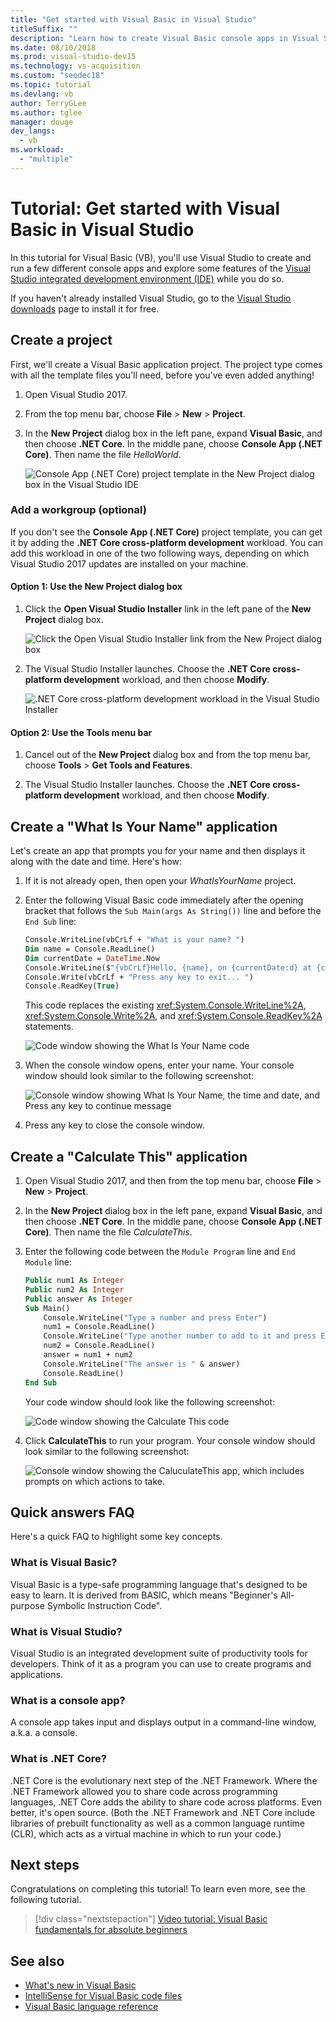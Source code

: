 ```yaml
---
title: "Get started with Visual Basic in Visual Studio"
titleSuffix: ""
description: "Learn how to create Visual Basic console apps in Visual Studio, step-by-step."
ms.date: 08/10/2018
ms.prod: visual-studio-dev15
ms.technology: vs-acquisition
ms.custom: "seodec18"
ms.topic: tutorial
ms.devlang: vb
author: TerryGLee
ms.author: tglee
manager: douge
dev_langs:
  - vb
ms.workload:
  - "multiple"
---
```

# Tutorial: Get started with Visual Basic in Visual Studio

In this tutorial for Visual Basic (VB), you'll use Visual Studio to create and run a few different console apps and explore some features of the [Visual Studio integrated development environment (IDE)](visual-studio-ide.md) while you do so.

If you haven't already installed Visual Studio, go to the [Visual Studio downloads](https://visualstudio.microsoft.com/downloads/?utm_medium=microsoft&utm_source=docs.microsoft.com&utm_campaign=button+cta&utm_content=download+vs2017) page to install it for free.

## Create a project

First, we'll create a Visual Basic application project. The project type comes with all the template files you'll need, before you've even added anything!

1. Open Visual Studio 2017.

2. From the top menu bar, choose **File** > **New** > **Project**.

3. In the **New Project** dialog box in the left pane, expand **Visual Basic**, and then choose **.NET Core**. In the middle pane, choose **Console App (.NET Core)**. Then name the file *HelloWorld*.

   ![Console App (.NET Core) project template in the New Project dialog box in the Visual Studio IDE](../ide/media/new-project-vb-dotnetcore-whatisyourname-console-app.png)

### Add a workgroup (optional)

If you don't see the **Console App (.NET Core)** project template, you can get it by adding the **.NET Core cross-platform development** workload. You can add this workload in one of the two following ways, depending on which Visual Studio 2017 updates are installed on your machine.

#### Option 1: Use the New Project dialog box

1. Click the **Open Visual Studio Installer** link in the left pane of the **New Project** dialog box.

   ![Click the Open Visual Studio Installer link from the New Project dialog box](../ide/media/vs-open-visual-studio-installer-generic.png)

1. The Visual Studio Installer launches. Choose the **.NET Core cross-platform development** workload, and then choose **Modify**.

   ![.NET Core cross-platform development workload in the Visual Studio Installer](../ide/media/quickstart-aspnet-workload.png)

#### Option 2: Use the Tools menu bar

1. Cancel out of the **New Project** dialog box and from the top menu bar, choose **Tools** > **Get Tools and Features**.

1. The Visual Studio Installer launches. Choose the **.NET Core cross-platform development** workload, and then choose **Modify**.

## Create a "What Is Your Name" application

Let's create an app that prompts you for your name and then displays it along with the date and time. Here's how:

1. If it is not already open, then open your *WhatIsYourName* project.

1. Enter the following Visual Basic code immediately after the opening bracket that follows the `Sub Main(args As String())` line and before the `End Sub` line:

     ```vb
     Console.WriteLine(vbCrLf + "What is your name? ")
     Dim name = Console.ReadLine()
     Dim currentDate = DateTime.Now
     Console.WriteLine($"{vbCrLf}Hello, {name}, on {currentDate:d} at {currentDate:t}")
     Console.Write(vbCrLf + "Press any key to exit... ")
     Console.ReadKey(True)
    ```

    This code replaces the existing <xref:System.Console.WriteLine%2A>, <xref:System.Console.Write%2A>, and <xref:System.Console.ReadKey%2A> statements.

   ![Code window showing the What Is Your Name code](../ide/media/vb-codewindow-what-name.png)

1. When the console window opens, enter your name. Your console window should look similar to the following screenshot:

   ![Console window showing What Is Your Name, the time and date, and Press any key to continue message](../ide/media/vb-console-what-name.png)

1. Press any key to close the console window.

## Create a "Calculate This" application

1. Open Visual Studio 2017, and then from the top menu bar, choose **File** > **New** > **Project**.

1. In the **New Project** dialog box in the left pane, expand **Visual Basic**, and then choose **.NET Core**. In the middle pane, choose **Console App (.NET Core)**. Then name the file *CalculateThis*.

1. Enter the following code between the `Module Program` line and `End Module` line:

   ```vb
   Public num1 As Integer
   Public num2 As Integer
   Public answer As Integer
   Sub Main()
       Console.WriteLine("Type a number and press Enter")
       num1 = Console.ReadLine()
       Console.WriteLine("Type another number to add to it and press Enter")
       num2 = Console.ReadLine()
       answer = num1 + num2
       Console.WriteLine("The answer is " & answer)
       Console.ReadLine()
   End Sub
   ```

   Your code window should look like the following screenshot:

   ![Code window showing the Calculate This code](../ide/media/vb-codewindow-calculate-this.png)

1. Click **CalculateThis** to run your program. Your console window should look similar to the following screenshot:

    ![Console window showing the CaluculateThis app, which includes prompts on which actions to take.](../ide/media/vb-console-calculate-this.png)

## Quick answers FAQ

Here's a quick FAQ to highlight some key concepts.

### What is Visual Basic?

Visual Basic is a type-safe programming language that's designed to be easy to learn. It is derived from BASIC, which means "Beginner's All-purpose Symbolic Instruction Code".

### What is Visual Studio?

Visual Studio is an integrated development suite of productivity tools for developers. Think of it as a program you can use to create programs and applications.

### What is a console app?

A console app takes input and displays output in a command-line window, a.k.a. a console.

### What is .NET Core?

.NET Core is the evolutionary next step of the .NET Framework. Where the .NET Framework allowed you to share code across programming languages, .NET Core adds the ability to share code across platforms. Even better, it's open source. (Both the .NET Framework and .NET Core include libraries of prebuilt functionality as well as a common language runtime (CLR), which acts as a virtual machine in which to run your code.)

## Next steps

Congratulations on completing this tutorial! To learn even more, see the following tutorial.

> [!div class="nextstepaction"]
> [Video tutorial: Visual Basic fundamentals for absolute beginners](https://mva.microsoft.com/en-us/training-courses/visual-basic-fundamentals-for-absolute-beginners-16507)

## See also

* [What's new in Visual Basic](/dotnet/visual-basic/getting-started/whats-new)
* [IntelliSense for Visual Basic code files](visual-basic-specific-intellisense.md)
* [Visual Basic language reference](/dotnet/visual-basic/language-reference/index)